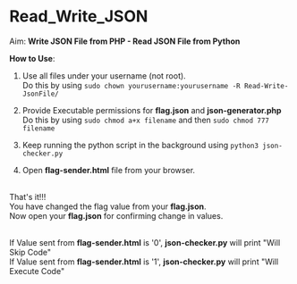 # Read_Write_JSON

Aim: **Write JSON File from PHP - Read JSON File from Python**


<b>How to Use</b>:
1.	Use all files under your username (not root).<br />
	Do this by using ```sudo chown yourusername:yourusername -R Read-Write-JsonFile/```

2.	Provide Executable permissions for <b>flag.json</b> and <b>json-generator.php</b><br />
	Do this by using ```sudo chmod a+x filename``` and then ```sudo chmod 777 filename```

3.	Keep running the python script in the background using ```python3 json-checker.py```

4.	Open <b>flag-sender.html</b> file from your browser.<br />
	
	
<br />That's it!!!
<br /> You have changed the flag value from your <b>flag.json</b>.
<br />Now open your <b>flag.json</b> for confirming change in values.<br />

<br />If Value sent from <b>flag-sender.html</b> is '0', <b>json-checker.py</b> will print "Will Skip Code"
<br />If Value sent from <b>flag-sender.html</b> is '1', <b>json-checker.py</b> will print "Will Execute Code"
<br />
